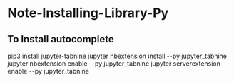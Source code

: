 # Note-Installing-Library-Py
## To Install autocomplete
pip3 install jupyter-tabnine
jupyter nbextension install --py jupyter_tabnine
jupyter nbextension enable --py jupyter_tabnine
jupyter serverextension enable --py jupyter_tabnine
